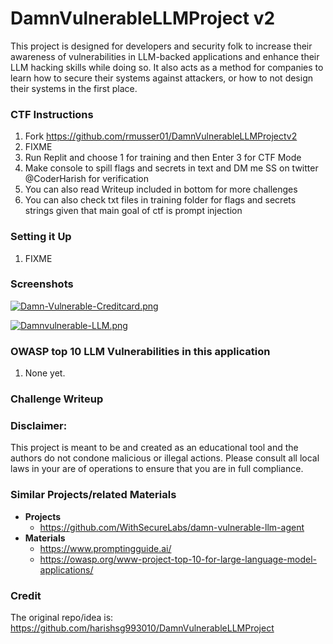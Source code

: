# DamnVulnerableLLMProject v2

This project is designed for developers and security folk to increase their awareness of vulnerabilities in LLM-backed applications and enhance their LLM hacking skills while doing so. It also acts as a method for companies to learn how to secure their systems against attackers, or how to not design their systems in the first place.

### CTF Instructions

1. Fork https://github.com/rmusser01/DamnVulnerableLLMProjectv2
2. FIXME
3. Run Replit and choose 1 for training and then Enter 3  for CTF Mode
4. Make console to spill flags and secrets in text and DM me SS on twitter @CoderHarish for verification
5. You can also read Writeup included in bottom for more challenges
6. You can also check txt files in training folder for flags and secrets strings given that main goal of ctf is prompt injection




### Setting it Up

1. FIXME

### Screenshots
[![Damn-Vulnerable-Creditcard.png](https://i.postimg.cc/DZX3K70V/Damn-Vulnerable-Creditcard.png)](https://postimg.cc/HcdhwDb3)


[![Damnvulnerable-LLM.png](https://i.postimg.cc/FK0xtqvW/Damnvulnerable-LLM.png)](https://postimg.cc/062SDVbD)


### OWASP top 10 LLM Vulnerabilities in this application

1. None yet.

### Challenge Writeup 



### Disclaimer:

This project is meant to be and created as an educational tool and the authors do not condone malicious or illegal actions. Please consult all local laws in your are of operations to ensure that you are in full compliance.


### Similar Projects/related Materials
- **Projects**
	* https://github.com/WithSecureLabs/damn-vulnerable-llm-agent
- **Materials**
	* https://www.promptingguide.ai/	
	* https://owasp.org/www-project-top-10-for-large-language-model-applications/


### Credit
The original repo/idea is: https://github.com/harishsg993010/DamnVulnerableLLMProject